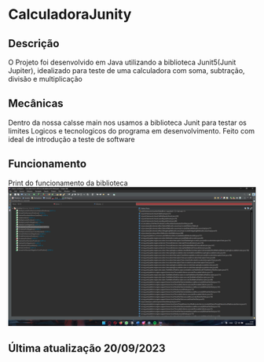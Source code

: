 # CalculadoraJunity
## Descrição
O Projeto foi desenvolvido em Java utilizando a biblioteca Junit5(Junit Jupiter), idealizado para teste de uma calculadora com soma, subtração, divisão e multiplicação
## Mecânicas
Dentro da nossa calsse main nos usamos a biblioteca Junit para testar os limites Logicos e tecnologicos do programa em desenvolvimento. Feito com ideal de introdução a teste de software
## Funcionamento
Print do funcionamento da biblioteca
![Print](JunitPrint.png)
## Última atualização 20/09/2023
